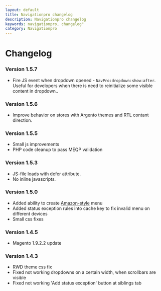 ```yaml
---
layout: default
title: Navigationpro changelog
description: Navigationpro changelog
keywords: navigationpro, changelog"
category: Navigationpro
---
```


# Changelog

### Version 1.5.7

 -  Fire JS event when dropdown opened - `NavPro:dropdown:show:after`. Useful for developers when there is need to reinitialize some visible content in dropdown..

### Version 1.5.6

 -  Improve behavior on stores with Argento themes and RTL contant direction.

### Version 1.5.5

 -  Small js improvements
 -  PHP code cleanup to pass MEQP validation

### Version 1.5.3

 -  JS-file loads with defer attribute.
 -  No inline javascripts.

### Version 1.5.0

 -  Added ability to create [Amazon-style](/m1/extensions/navigationpro/use-cases/amazon-menu/) menu
 -  Added status exception rules into cache key to fix invalid menu on different devices
 -  Small css fixes

### Version 1.4.5

 -  Magento 1.9.2.2 update

### Version 1.4.3

 -  RWD theme css fix
 -  Fixed not working dropdowns on a certain width, when scrollbars are visible
 -  Fixed not working 'Add status exception' button at siblings tab
